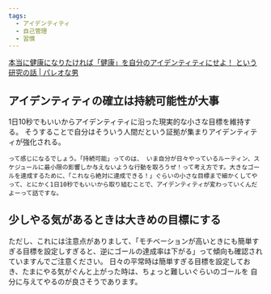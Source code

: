 ```yaml
---
tags:
  - アイデンティティ
  - 自己管理
  - 習慣
---
```

[本当に健康になりたければ「健康」を自分のアイデンティティにせよ！ という研究の話 | パレオな男](https://yuchrszk.blogspot.com/2024/04/blog-post_12.html)

## アイデンティティの確立は持続可能性が大事

1日10秒でもいいからアイデンティティに沿った現実的な小さな目標を維持する。
そうすることで自分はそういう人間だという証拠が集まりアイデンティティが強化される。

```
って感じになるでしょう。「持続可能」ってのは、 いま自分が日々やっているルーティン、スケジュールに最小限の影響しか与えないような行動を取ろうぜ！って考え方です。大きなゴールを達成するために、「これなら絶対に達成できる！」ぐらいの小さな目標まで細かくしてやって、とにかく1日10秒でもいいから取り組むことで、アイデンティティが変わっていくんだよーって話ですな。
```

## 少しやる気があるときは大きめの目標にする

ただし、これには注意点がありまして、「モチベーションが高いときにも簡単すぎる目標を設定しすぎると、逆にゴールの達成率は下がる」って傾向も確認されていますんでご注意ください。 日々の平常時は簡単すぎる目標を設定しておき、たまにやる気がぐんと上がった時は、ちょっと難しいぐらいのゴールを 自分に与えてやるのが良さそうであります。

